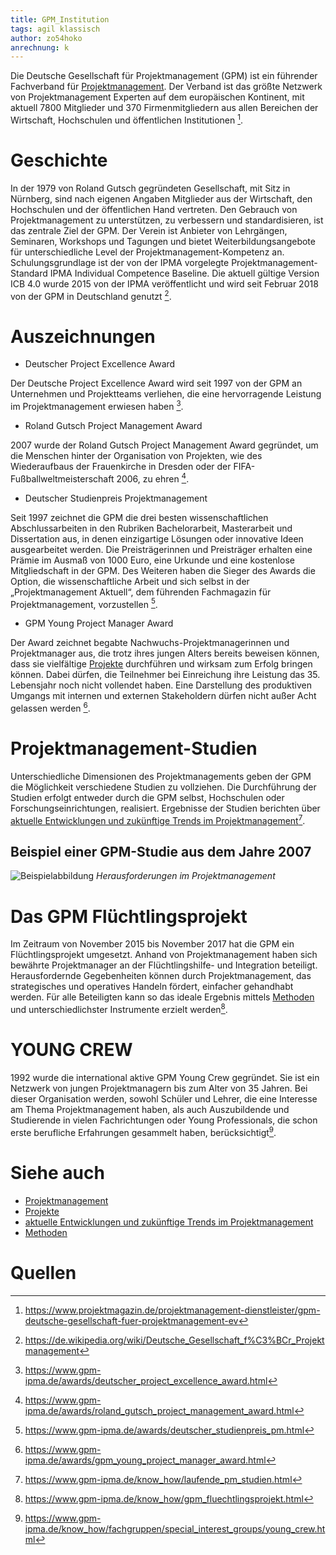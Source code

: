```yaml
---
title: GPM_Institution
tags: agil klassisch
author: zo54hoko
anrechnung: k 
---
```


Die Deutsche Gesellschaft für Projektmanagement (GPM) ist ein führender Fachverband für [Projektmanagement](https://github.com/zo54hoko/ManagingProjectsSuccessfully.github.io/blob/main/kb/Projektmanagement.md). Der Verband ist das größte Netzwerk von Projektmanagement Experten auf dem europäischen Kontinent, mit aktuell 7800 Mitglieder und 370 Firmenmitgliedern aus allen Bereichen der Wirtschaft, Hochschulen und öffentlichen Institutionen [^1].  



# Geschichte

In der 1979 von Roland Gutsch gegründeten Gesellschaft, mit Sitz in Nürnberg, sind nach eigenen Angaben Mitglieder aus der Wirtschaft, den Hochschulen und der öffentlichen Hand vertreten. Den Gebrauch von Projektmanagement zu unterstützen, zu verbessern und standardisieren, ist das zentrale Ziel der GPM. Der Verein ist Anbieter von Lehrgängen, Seminaren, Workshops und Tagungen und bietet Weiterbildungsangebote für unterschiedliche Level der Projektmanagement-Kompetenz an. Schulungsgrundlage ist der von der IPMA vorgelegte Projektmanagement-Standard IPMA Individual Competence Baseline. Die aktuell gültige Version ICB 4.0 wurde 2015 von der IPMA veröffentlicht und wird seit Februar 2018 von der GPM in Deutschland genutzt [^2].



# Auszeichnungen

* Deutscher Project Excellence Award

Der Deutsche Project Excellence Award wird seit 1997 von der GPM an Unternehmen und Projektteams verliehen, die eine hervorragende Leistung im Projektmanagement erwiesen haben [^3]. 

* Roland Gutsch Project Management Award

2007 wurde der Roland Gutsch Project Management Award gegründet, um die Menschen hinter der Organisation von Projekten, wie des Wiederaufbaus der Frauenkirche in Dresden oder der FIFA-Fußballweltmeisterschaft 2006, zu ehren [^4].

* Deutscher Studienpreis Projektmanagement

Seit 1997 zeichnet die GPM die drei besten wissenschaftlichen Abschlussarbeiten in den Rubriken Bachelorarbeit, Masterarbeit und Dissertation aus, in denen einzigartige Lösungen oder innovative Ideen ausgearbeitet werden.
Die Preisträgerinnen und Preisträger erhalten eine Prämie im Ausmaß von 1000 Euro, eine Urkunde und eine kostenlose Mitgliedschaft in der GPM. Des Weiteren haben die Sieger des Awards die Option, die wissenschaftliche Arbeit und sich selbst in der „Projektmanagement Aktuell“, dem führenden Fachmagazin für Projektmanagement, vorzustellen [^5].

* GPM Young Project Manager Award

Der Award zeichnet begabte Nachwuchs-Projektmanagerinnen und Projektmanager aus, die trotz ihres jungen Alters bereits beweisen können, dass sie vielfältige [Projekte](https://github.com/zo54hoko/ManagingProjectsSuccessfully.github.io/blob/main/kb/Projekt.md) durchführen und wirksam zum Erfolg bringen können. Dabei dürfen, die Teilnehmer bei Einreichung ihre Leistung das 35. Lebensjahr noch nicht vollendet haben. Eine Darstellung des produktiven Umgangs mit internen und externen Stakeholdern dürfen nicht außer Acht gelassen werden [^6].



# Projektmanagement-Studien

Unterschiedliche Dimensionen des Projektmanagements geben der GPM die Möglichkeit verschiedene Studien zu vollziehen. Die Durchführung der Studien erfolgt entweder durch die GPM selbst, Hochschulen oder Forschungseinrichtungen, realisiert.
Ergebnisse der Studien berichten über [aktuelle Entwicklungen und zukünftige Trends im Projektmanagement](https://github.com/zo54hoko/ManagingProjectsSuccessfully.github.io/blob/main/kb/Aktuelle_Entwicklungen_im_PM.md)[^7].

## Beispiel einer GPM-Studie aus dem Jahre 2007

![Beispielabbildung](https://blog.ibo.de/wp-content/uploads/2013/07/UrsachenProjektfehlschlaege-1024x560.png)
*Herausforderungen im Projektmanagement*

# Das GPM Flüchtlingsprojekt 

Im Zeitraum von November 2015 bis November 2017 hat die GPM ein Flüchtlingsprojekt umgesetzt. Anhand von Projektmanagement haben sich bewährte Projektmanager an der Flüchtlingshilfe- und Integration beteiligt.  
Herausfordernde Gegebenheiten können durch Projektmanagement, das strategisches und operatives Handeln fördert, einfacher gehandhabt werden.
Für alle Beteiligten kann so das ideale Ergebnis mittels [Methoden](https://github.com/zo54hoko/ManagingProjectsSuccessfully.github.io/blob/main/kb/Methoden.md) und unterschiedlichster Instrumente erzielt werden[^8].



# YOUNG CREW

1992 wurde die international aktive GPM Young Crew gegründet. Sie ist ein Netzwerk von jungen Projektmanagern bis zum Alter von 35 Jahren. Bei dieser Organisation werden, sowohl Schüler und Lehrer, die eine Interesse am Thema Projektmanagement haben, als auch Auszubildende und Studierende in vielen Fachrichtungen oder Young Professionals, die schon erste berufliche Erfahrungen gesammelt haben, berücksichtigt[^9]. 



# Siehe auch

* [Projektmanagement](https://github.com/zo54hoko/ManagingProjectsSuccessfully.github.io/blob/main/kb/Projektmanagement.md)
* [Projekte](https://github.com/zo54hoko/ManagingProjectsSuccessfully.github.io/blob/main/kb/Projekt.md)
* [aktuelle Entwicklungen und zukünftige Trends im Projektmanagement](https://github.com/zo54hoko/ManagingProjectsSuccessfully.github.io/blob/main/kb/Aktuelle_Entwicklungen_im_PM.md)
* [Methoden](https://github.com/zo54hoko/ManagingProjectsSuccessfully.github.io/blob/main/kb/Methoden.md) 



# Quellen

[^1]: https://www.projektmagazin.de/projektmanagement-dienstleister/gpm-deutsche-gesellschaft-fuer-projektmanagement-ev
[^2]: https://de.wikipedia.org/wiki/Deutsche_Gesellschaft_f%C3%BCr_Projektmanagement
[^3]: https://www.gpm-ipma.de/awards/deutscher_project_excellence_award.html
[^4]: https://www.gpm-ipma.de/awards/roland_gutsch_project_management_award.html
[^5]: https://www.gpm-ipma.de/awards/deutscher_studienpreis_pm.html
[^6]: https://www.gpm-ipma.de/awards/gpm_young_project_manager_award.html
[^7]: https://www.gpm-ipma.de/know_how/laufende_pm_studien.html
[^8]: https://www.gpm-ipma.de/know_how/gpm_fluechtlingsprojekt.html
[^9]: https://www.gpm-ipma.de/know_how/fachgruppen/special_interest_groups/young_crew.html

